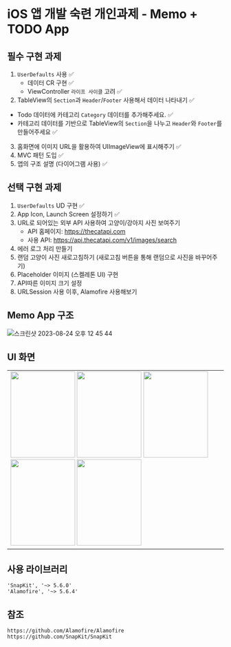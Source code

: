 # iOS 앱 개발 숙련 개인과제 - Memo + TODO App

## 필수 구현 과제 

1. `UserDefaults` 사용 ✅
   - 데이터 CR 구현  ✅
   - ViewController `라이프 사이클` 고려 ✅
2. TableView의 `Section`과 `Header`/`Footer` 사용해서 데이터 나타내기 ✅
  - Todo 데이터에 카테고리 `Category` 데이터를 추가해주세요. ✅
  - 카테고리 데이터를 기반으로 TableView의 `Section`을 나누고 `Header`와 `Footer`를 만들어주세요 ✅
3. 홈화면에 이미지 URL을 활용하여 UIImageView에 표시해주기 ✅
4. MVC 패턴 도입 ✅
5. 앱의 구조 설명 (다이어그램 사용) ✅

## 선택 구현 과제
1. `UserDefaults` UD 구현 ✅
2. App Icon, Launch Screen 설정하기 ✅
3. URL로 되어있는 외부 API 사용하여 고양이/강아지 사진 보여주기
   - API 홈페이지: https://thecatapi.com
   - 사용 API: https://api.thecatapi.com/v1/images/search
4. 에러 로그 처리 만들기
5. 랜덤 고양이 사진 새로고침하기 (새로고침 버튼을 통해 랜덤으로 사진을 바꾸어주기)
6. Placeholder 이미지 (스켈레톤 UI) 구현
7. API따른 이미지 크기 설정
8. URLSession 사용 이후, Alamofire 사용해보기

## Memo App 구조
![스크린샷 2023-08-24 오후 12 45 44](https://github.com/Luna828/MemoApp/assets/93186591/290f20ce-0917-4333-a430-e44dca7516c4)

## UI 화면
<table>
  <tr>
    <td>
      <img src="https://github.com/Luna828/MemoApp/assets/93186591/ef37f1fb-85ce-4741-b442-af6cedca1fa9" width="150" height="200">
        <img src="https://github.com/Luna828/MemoApp/assets/93186591/4c9c0667-3a43-41fb-9117-130a79fda742" width="150" height="200">
       <img src="https://github.com/Luna828/MemoApp/assets/93186591/d8ea6900-c3d4-4047-bebf-8e54468b369f" width="150" height="200">
       <img src="https://github.com/Luna828/MemoApp/assets/93186591/c88c7bfb-e253-4738-bd74-0db274ef0b1e" width="150" height="200">
       <img src="https://github.com/Luna828/MemoApp/assets/93186591/fc14e82e-39b3-4acf-889f-34ae96bb9421" width="150" height="200">
    </td>
  </tr>
</table>

## 사용 라이브러리
```
'SnapKit', '~> 5.6.0'
'Alamofire', '~> 5.6.4'
```

## 참조
```
https://github.com/Alamofire/Alamofire
https://github.com/SnapKit/SnapKit
```
